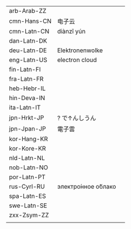 | | | |
|-|-|-|
| arb-Arab-ZZ |  |  |
| cmn-Hans-CN | 电子云 |  |
| cmn-Latn-CN | diànzǐ yún |  |
| dan-Latn-DK |  |  |
| deu-Latn-DE | Elektronenwolke |  |
| eng-Latn-US | electron cloud |  |
| fin-Latn-FI |  |  |
| fra-Latn-FR |  |  |
| heb-Hebr-IL |  |  |
| hin-Deva-IN |  |  |
| ita-Latn-IT |  |  |
| jpn-Hrkt-JP | ? で↑んしうん |  |
| jpn-Jpan-JP | 電子雲 |  |
| kor-Hang-KR |  |  |
| kor-Kore-KR |  |  |
| nld-Latn-NL |  |  |
| nob-Latn-NO |  |  |
| por-Latn-PT |  |  |
| rus-Cyrl-RU | электро́нное о́блако |  |
| spa-Latn-ES |  |  |
| swe-Latn-SE |  |  |
| zxx-Zsym-ZZ |  |  |
|  |  |  |
